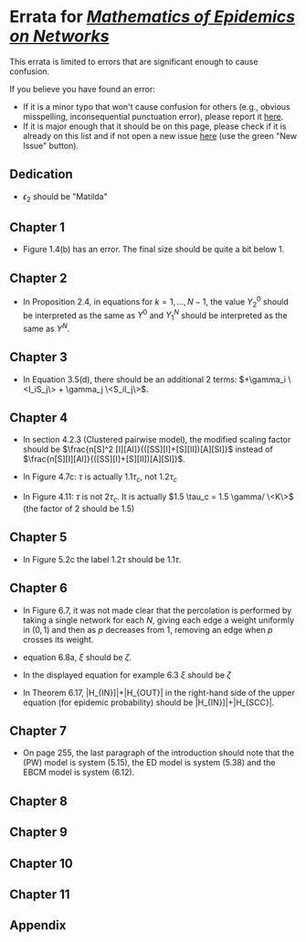 # Errata for [*Mathematics of Epidemics on Networks*](http://www.springer.com/book/9783319508047)

This errata is limited to errors that are significant enough to cause confusion.

If you believe you have found an error:
 - If it is a minor typo that won't cause confusion for others (e.g., obvious misspelling, inconsequential punctuation error), please report it [here](https://github.com/springer-math/Mathematics-of-Epidemics-on-Networks/issues/9).
 - If it is major enough that it should be on this page, please check if it is already on this list and if not open a new issue [here](https://github.com/springer-math/Mathematics-of-Epidemics-on-Networks/issues) (use the green "New Issue" button). 

## Dedication

- $\epsilon_2$ should be "Matilda"

## Chapter 1 

- Figure 1.4(b) has an error.  The final size should be quite a bit below 1.

## Chapter 2 

- In Proposition 2.4, in equations for $k=1,...,N-1$, the value $Y_2^0$ should be interpreted as the same as $Y^0$ and $Y_1^{N}$  should be interpreted as the same as $Y^N$.

## Chapter 3

- In Equation 3.5(d), there should be an additional 2 terms:  $+\gamma_i \<I_iS_j\> + \gamma_j \<S_iI_j\>$.

## Chapter 4

 - In section 4.2.3 (Clustered pairwise model), the modified scaling factor should be $\frac{n[S]^2 [I][AI]}{([SS][I]+[S][II])[A][SI]}$ instead of $\frac{n[S][I][AI]}{([SS][I]+[S][II])[A][SI]}$.
 
 - In Figure 4.7c: $\tau$ is actually $1.1\tau_c$, not $1.2\tau_c$

 - In Figure 4.11: $\tau$ is not $2\tau_c$.  It is actually $1.5 \tau_c = 1.5 \gamma/ \<K\>$  (the factor of
2 should be 1.5)

## Chapter 5 
- In Figure 5.2c the label $1.2\tau$ should be $1.1\tau$.

## Chapter 6 

- In Figure 6.7, it was not made clear that the percolation is performed by taking a single network for each $N$, giving each edge a weight uniformly in $(0,1)$ and then as $p$ decreases from $1$, removing an edge when $p$ crosses its weight.

- equation 6.8a, $\xi$ should be $\zeta$.

- In the displayed equation for example 6.3 $\xi$ should be $\zeta$

- In Theorem 6.17, |H_{IN}]|+|H_{OUT}| in the right-hand side of the
upper equation (for epidemic probability) should be |H_{IN}]|+|H_{SCC}|.

## Chapter 7

- On page 255, the last paragraph of the introduction should note that the (PW) model is system (5.15), the ED model is system (5.38) and the EBCM model is system (6.12).

## Chapter 8

## Chapter 9

## Chapter 10

## Chapter 11

## Appendix



